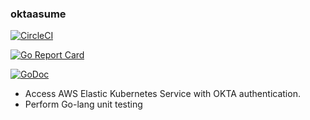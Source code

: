 ### oktaasume


[![CircleCI](https://circleci.com/gh/TheOnly-Co/oktaasume.svg?style=shield)](https://circleci.com/gh/TheOnly-Co/oktaasume)

[![Go Report Card](https://goreportcard.com/badge/github.com/TheOnly-Co/oktaasume)](https://goreportcard.com/report/github.com/TheOnly-Co/oktaasume)

[![GoDoc](https://godoc.org/github.com/TheOnly-Co/oktaasume?status.svg)](https://godoc.org/github.com/TheOnly-Co/oktaasume)

* Access AWS Elastic Kubernetes Service with OKTA authentication. 
* Perform Go-lang unit testing
